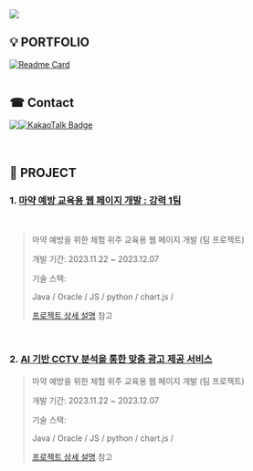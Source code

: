 <img src="https://capsule-render.vercel.app/api?type=waving&color=auto&height=300&section=header&text=wonjae%20github&fontSize=90" />

## 💡 PORTFOLIO
[![Readme Card](https://github-readme-stats.vercel.app/api/pin/?username=jaewon07&repo=jowonjae)](https://github.com/jaewon07/jowonjae)
</br>
</br>

##  ☎ Contact
<div style="display:flex; flex-direction:row;">
<a href="mailto:hyeji13587@gmail.com">
    <img src="https://img.shields.io/badge/Gmail-EA4335?style=for-the-badge&logo=Gmail&logoColor=white"> 
</a>

<a href="https://open.kakao.com/o/sJzFq66f">
    <img src="https://img.shields.io/badge/KakaoTalk-FFCD00?style=for-the-badge&logoColor=black&logo=KakaoTalk" alt="KakaoTalk Badge"> 
</a>
</div>
</br>
</br>

## 📁 PROJECT
### 1. [마약 예방 교육용 웹 페이지 개발 : 강력 1팀](https://github.com/2023-SMHRD-IS-CLOUD-1/StrongRepo)
</br>

>마약 예방을 위한 체험 위주 교육용 웹 페이지 개발 (팀 프로젝트)  
>
>개발 기간: 2023.11.22 ~ 2023.12.07  
>  
>기술 스택:
> 
> Java / Oracle / JS / 
> python / chart.js / 
>  
>[프로젝트 상세 설명](https://github.com/2023-SMHRD-IS-CLOUD-1/StrongRepo) 참고
>
</br>

### 2. [AI 기반 CCTV 분석을 통한 맞춤 광고 제공 서비스](https://github.com/2023-SMHRD-IS-CLOUD-1/StrongRepo)

>마약 예방을 위한 체험 위주 교육용 웹 페이지 개발 (팀 프로젝트)  
>
>개발 기간: 2023.11.22 ~ 2023.12.07  
>  
>기술 스택:
> 
> Java / Oracle / JS / 
> python / chart.js / 
>  
>[프로젝트 상세 설명](https://github.com/2023-SMHRD-IS-CLOUD-1/StrongRepo) 참고
> 
